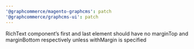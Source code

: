 ```yaml
---
'@graphcommerce/magento-graphcms': patch
'@graphcommerce/graphcms-ui': patch
---
```


RichText component’s first and last element should have no marginTop and marginBottom respectively unless withMargin is specified
